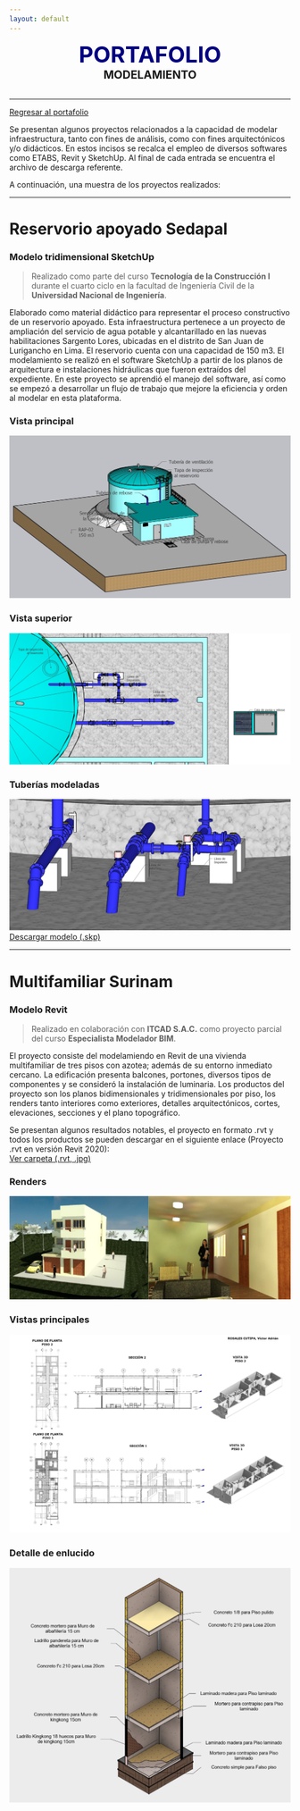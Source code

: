 ```yaml
---
layout: default
---
```


<center><span style="font-size: 40px; color: #000080;"><b>PORTAFOLIO</b></span></center>
<center><span style="font-size: 20px;"><b>MODELAMIENTO</b></span></center><br>

***

[Regresar al portafolio](../portfolio.html)

Se presentan algunos proyectos relacionados a la capacidad de modelar infraestructura, tanto con fines de análisis, como con fines arquitectónicos y/o didácticos. En estos incisos se recalca el empleo de diversos softwares como ETABS, Revit y SketchUp. Al final de cada entrada se encuentra el archivo de descarga referente.

A continuación, una muestra de los proyectos realizados:

***

# Reservorio apoyado Sedapal
### Modelo tridimensional SketchUp

> Realizado como parte del curso **Tecnología de la Construcción I** durante el cuarto ciclo en la facultad de Ingeniería Civil de la **Universidad Nacional de Ingeniería**.

Elaborado como material didáctico para representar el proceso constructivo de un reservorio apoyado. Esta infraestructura pertenece a un proyecto de ampliación del servicio de agua potable y alcantarillado en las nuevas habilitaciones Sargento Lores, ubicadas en el distrito de San Juan de Lurigancho en Lima. El reservorio cuenta con una capacidad de 150 m3. El modelamiento se realizó en el software SketchUp a partir de los planos de arquitectura e instalaciones hidráulicas que fueron extraídos del expediente. En este proyecto se aprendió el manejo del software, así como se empezó a desarrollar un flujo de trabajo que mejore la eficiencia y orden al modelar en esta plataforma.

### Vista principal
![img1](./assets/frontalp.jpg)
### Vista superior
![img1](./assets/superior.jpg)
### Tuberías modeladas
![img1](./assets/tuberias.jpg)
<br>
[Descargar modelo (.skp)](https://drive.google.com/file/d/16c-r-oJR_xGFfoNYZFURUkzzAMC0BUdY/view?usp=sharing)

***

# Multifamiliar Surinam
### Modelo Revit

> Realizado en colaboración con **ITCAD S.A.C.** como proyecto parcial del curso **Especialista Modelador BIM**.

El proyecto consiste del modelamiendo en Revit de una vivienda multifamiliar de tres pisos con azotea; además de su entorno inmediato cercano. La edificación presenta balcones, portones, diversos tipos de componentes y se consideró la instalación de luminaria. Los productos del proyecto son los planos bidimensionales y tridimensionales por piso, los renders tanto interiores como exteriores, detalles arquitectónicos, cortes, elevaciones, secciones y el plano topográfico.

Se presentan algunos resultados notables, el proyecto en formato .rvt y todos los productos se pueden descargar en el siguiente enlace (Proyecto .rvt en versión Revit 2020):<br>
[Ver carpeta (.rvt, .jpg)](https://drive.google.com/drive/folders/1rH_0IwmOkdI-KDun5dzX1BPnxsBkF61J?usp=sharing)

### Renders
![img1](./assets/renders.jpg)

### Vistas principales
![img1](./assets/vistas.jpg)

### Detalle de enlucido
![img1](./assets/detalle.jpg)